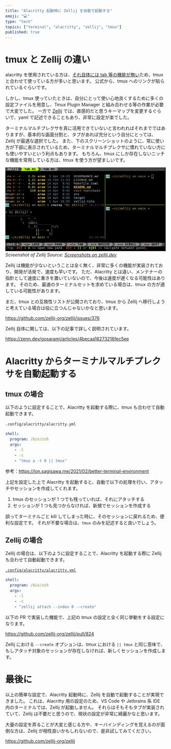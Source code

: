 ```yaml
---
title: "Alacritty 起動時に Zellij を自動で起動する"
emoji: "💻"
type: "tech"
topics: ["terminal", "alacritty", "zellij", "tmux"]
published: true
---
```


# tmux と Zellij の違い

alacritty を使用されている方は、[それ自体には tab 等の機能が無い](https://github.com/alacritty/alacritty/blob/673710487afac8596a9f18fea9e04aeada32c2be/README.md?plain=1#L95-L101)ため、tmux と合わせて使っている方が多いと思います。
公式から、tmux へのリンクが貼られているぐらいです。

しかし、tmux 使っていたときは、自分にとって使い心地良くするために多くの設定ファイルを用意し、Tmux Plugin Manager と組み合わせる等の作業が必要で大変でした。
一方で [Zellij](https://github.com/zellij-org/zellij) では、直感的だと思うキーマップを変更するぐらいで、yaml で記述できることもあり、非常に設定が楽でした。

ターミナルマルチプレクサを真に活用できていないと言われればそれまでではありますが、基本的な画面分割と、タブがあれば充分という自分にとっては、Zellij が最適な選択でした。
また、下のスクリーンショットのように、常に使い方が下部に表示されているため、ターミナルマルチプレクサに慣れていない方にも使いやすいという利点もあります。
もちろん、tmux にしか存在しないニッチな機能を常用している方は、tmux を使う方が望ましいです。

![Screenshot of Zellij](/images/alacritty-and-zellij/zellij-preview.png)
*Screenshot of Zellij
Source: [Screenshots on zellij.dev](https://zellij.dev/screenshots/)*

Zellij は機能が少ないということは全く無く、非常に多くの機能が実装されており、開発が活発で、速度も早いです。
ただ、Alacritty とは違い、メンテナーの指針として速度に重きを置いていないので、今後は速度が遅くなる可能性はあります。
そのため、最速のターミナルセットを求めている場合は、tmux の方が適している可能性があります。

また、tmux との互換性リストが公開されており、tmux から Zellij へ移行しようと考えている場合は役に立つんじゃないかなと思います。

https://github.com/zellij-org/zellij/issues/376

Zellij 自体に関しては、以下の記事で詳しく説明されています。

https://zenn.dev/gosarami/articles/4becaa18273216fec5ee

# Alacritty からターミナルマルチプレクサを自動起動する

## tmux の場合

以下のように設定することで、Alacritty を起動する際に、tmux も合わせて自動起動できます。

`.config/alacritty/alacritty.yml`

```yaml
shell:
  program: /bin/zsh
  args:
    - -l
    - -c
    - "tmux a -t 0 || tmux"
```

参考：https://lon.sagisawa.me/2021/02/better-terminal-environment

上記を設定した上で Alacritty を起動すると、自動で以下の処理を行い、アタッチやセッションを作成してくれます。

1. tmux のセッションが 1 つでも残っていれば、それにアタッチする
2. セッションが 1 つも見つからなければ、新規でセッションを作成する

誤ってターミナルごと kill してしまった時に、そのセッションに戻れるため、便利な設定です。
それが不要な場合は、`tmux` のみを記述すると良いでしょう。

## Zellij の場合

Zellij の場合は、以下のように設定することで、Alacritty を起動する際に Zellij も合わせて自動起動できます。

[`.config/alacritty/alacritty.yml`](https://github.com/ken-matsui/dotfiles/blob/5426a08732a79711ccd77e573e6c781ed3a3e207/.config/alacritty/alacritty.yml#L133-L138)

```yaml
shell:
  program: /bin/zsh
  args:
    - -l
    - -c
    - "zellij attach --index 0 --create"
```

以下の PR で実装した機能で、上記の tmux の設定と全く同じ挙動をする設定になります。

https://github.com/zellij-org/zellij/pull/824

Zellij における `--create` オプションは、tmux における `|| tmux` と同じ意味で、もしアタッチ対象のセッションが存在しなければ、新しくセッションを作成します。

# 最後に

以上の簡単な設定で、Alacritty 起動時に、Zellij を自動で起動することが実現できました。
これは、Alacritty 用の設定のため、VS Code や Jetbrains 系 IDE 内のターミナルでは、Zellij が起動しません。
それらはそもそもタブが実装されていて、Zellij は不要だと思うので、現状の設定が非常に綺麗かなと思います。

大量の設定を弄ることが大変と感じる方や、キーバインディングを覚えるのが面倒な方は、Zellij が相性良いかもしれないので、是非試してみてください。

https://github.com/zellij-org/zellij
